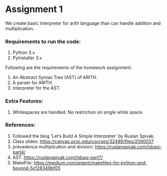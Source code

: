 # Assignment 1
We create basic interpreter for arith language than can handle addition and multiplication.

### Requirements to run the code:
1. Python 3.x
2. PyInstaller 3.x


Following are the requirements of the homework assignment:
1. An Abstract Syntax Tree (AST) of ARITH.
2. A parser for ARITH.
3. Interpreter for the AST.


### Extra Features:
1. Whitespaces are handled. No restriction on single white space.


### References:
1. Followed the blog 'Let’s Build A Simple Interpreter' by Ruslan Spivak.
2. Class slides: https://canvas.ucsc.edu/courses/32489/files/2090037
3. precedence multiplication and division: https://ruslanspivak.com/lsbasi-part4/
4. AST: https://ruslanspivak.com/lsbasi-part7/
5. MakeFile: https://medium.com/aigent/makefiles-for-python-and-beyond-5cf28349bf05


